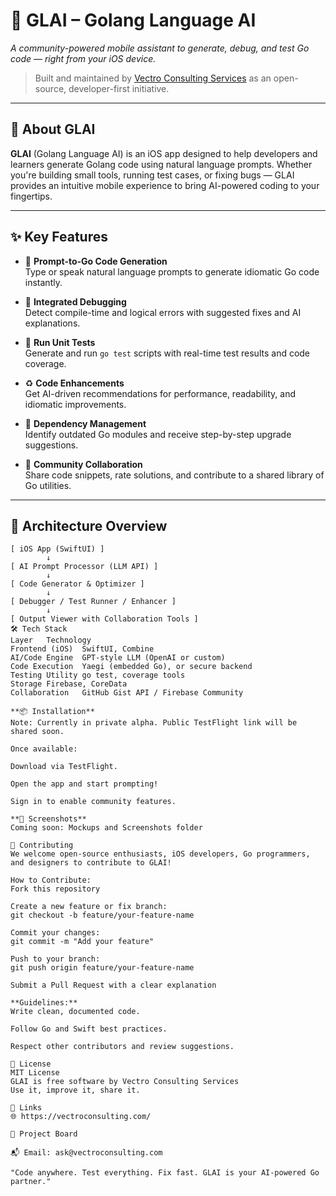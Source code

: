 # 🚀 GLAI – Golang Language AI
*A community-powered mobile assistant to generate, debug, and test Go code — right from your iOS device.*

> Built and maintained by [Vectro Consulting Services](https://vectro.ai) as an open-source, developer-first initiative.

---

## 📱 About GLAI

**GLAI** (Golang Language AI) is an iOS app designed to help developers and learners generate Golang code using natural language prompts. Whether you're building small tools, running test cases, or fixing bugs — GLAI provides an intuitive mobile experience to bring AI-powered coding to your fingertips.

---

## ✨ Key Features

- 🧠 **Prompt-to-Go Code Generation**  
  Type or speak natural language prompts to generate idiomatic Go code instantly.

- 🐞 **Integrated Debugging**  
  Detect compile-time and logical errors with suggested fixes and AI explanations.

- 🧪 **Run Unit Tests**  
  Generate and run `go test` scripts with real-time test results and code coverage.

- ♻️ **Code Enhancements**  
  Get AI-driven recommendations for performance, readability, and idiomatic improvements.

- 🔄 **Dependency Management**  
  Identify outdated Go modules and receive step-by-step upgrade suggestions.

- 👥 **Community Collaboration**  
  Share code snippets, rate solutions, and contribute to a shared library of Go utilities.

---

## 🧱 Architecture Overview

```plaintext
[ iOS App (SwiftUI) ]
        ↓
[ AI Prompt Processor (LLM API) ]
        ↓
[ Code Generator & Optimizer ]
        ↓
[ Debugger / Test Runner / Enhancer ]
        ↓
[ Output Viewer with Collaboration Tools ]
🛠 Tech Stack
Layer	Technology
Frontend (iOS)	SwiftUI, Combine
AI/Code Engine	GPT-style LLM (OpenAI or custom)
Code Execution	Yaegi (embedded Go), or secure backend
Testing Utility	go test, coverage tools
Storage	Firebase, CoreData
Collaboration	GitHub Gist API / Firebase Community

**📦 Installation**
Note: Currently in private alpha. Public TestFlight link will be shared soon.

Once available:

Download via TestFlight.

Open the app and start prompting!

Sign in to enable community features.

**📸 Screenshots**
Coming soon: Mockups and Screenshots folder

🤝 Contributing
We welcome open-source enthusiasts, iOS developers, Go programmers, and designers to contribute to GLAI!

How to Contribute:
Fork this repository

Create a new feature or fix branch:
git checkout -b feature/your-feature-name

Commit your changes:
git commit -m "Add your feature"

Push to your branch:
git push origin feature/your-feature-name

Submit a Pull Request with a clear explanation

**Guidelines:**
Write clean, documented code.

Follow Go and Swift best practices.

Respect other contributors and review suggestions.

📄 License
MIT License
GLAI is free software by Vectro Consulting Services
Use it, improve it, share it.

🔗 Links
🌐 https://vectroconsulting.com/

📂 Project Board

📬 Email: ask@vectroconsulting.com

"Code anywhere. Test everything. Fix fast. GLAI is your AI-powered Go partner."
